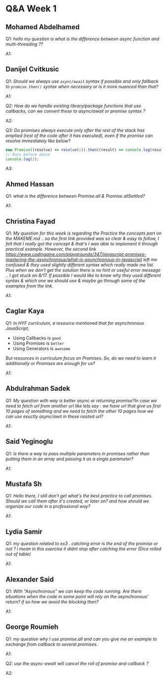 # Q&A Week 1

## Mohamed Abdelhamed

Q1: _hello my question is what is the difference between async function and multi-threading ??_

A1:

## Danijel Cvitkusic

Q1: _Should we always use `async/await` syntax if possible and only fallback to `promise.then()` syntax when necessary or is it more nuanced than that?_

A1:

Q2: _How do we handle existing library/package functions that use callbacks, can we convert these to async/await or promise syntax ?_

A2:

Q3: _Do promises always execute only after the rest of the stack has emptied (rest of the code after it has executed), even if the promise can resolve immediately like below?_

```js
new Promise((resolve) => resolve(1)).then((result) => console.log(result));
// Runs before above
console.log(2);
```

A3:

## Ahmed Hassan

Q1: _what is the difference between Promise.all & Promise.allSettled?_

A1:

## Christina Fayad

Q1: _My question for this week is regarding the Practice the concepts part on the MAKEME.md .. so the first link provided was so clear & easy to follow, I felt that I really got the concept & that's I was able to implement it through practical example. However, the second link <https://www.codingame.com/playgrounds/347/javascript-promises-mastering-the-asynchronous/what-is-asynchronous-in-javascript> left me confused & they used slightly different syntax which really made me list. Plus when we don't get the solution there is no hint or useful error message .. I got stuck on 8/17. If possible I would like to know why they used different syntax & which one we should use & maybe go through some of the examples from the link._

A1:

## Caglar Kaya

Q1: _In HYF curriculum, a resource mentioned that for asynchronous JavaScript;_

- Using Callbacks is `good`
- Using Promises is `better`
- Using Generators is `awesome`

_But resources in curriculum focus on Promises. So, do we need to learn it additionally or Promises are enough for us?_

A1:

## Abdulrahman Sadek

Q1: _My question with way is better async or returning promise?In case we need to fetch url from another url like lets say : we have url that give us first 10 pages of something and we need to fetch the other 10 pages how we can use exuctly async/awit in these nasted url?_

A1:

## Said Yeginoglu

Q1: _Is there a way to pass multiple parameters in promises rather than putting them in an array and passing it as a single parameter?_

A1:

## Mustafa Sh

Q1: _Hello there, I still don't get what's the best practice to call promises. Should we call them after it's created, or later on? and how should we organize our code in a professional way?_

A1:

## Lydia Samir

Q1: _my question related to ex3 . catching error is the end of the promise or not ? i mean in this exercise it didnt stop after catching the error (Dice rolled out of table)_

A1:

## Alexander Said

Q1: _With "Asynchronous" we can keep the code running. Are there situations when the code in some point will rely on the asynchronous' return? if so how we avoid the blocking then?_

A1:

## George Roumieh

Q1: _my question why I use promise.all and can you give me an example to exchange from callback to several promises._

A1:

Q2: _use the async-await will cancel the roll of promise and callback ?_

A2:
